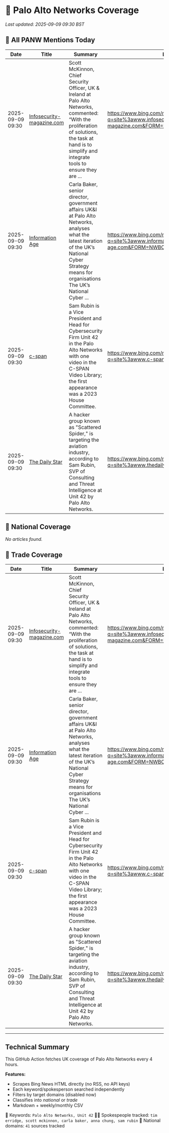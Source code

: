# 🔐 Palo Alto Networks Coverage

_Last updated: 2025-09-09 09:30 BST_

## 📌 All PANW Mentions Today

| Date | Title | Summary | Link |
|------|--------|---------|------|
| 2025-09-09 09:30 | [Infosecurity-magazine.com](https://www.bing.com/news/search?q=site%3awww.infosecurity-magazine.com&FORM=NWBCLM) | Scott McKinnon, Chief Security Officer, UK & Ireland at Palo Alto Networks, commented: “With the proliferation of solutions, the task at hand is to simplify and integrate tools to ensure they are ... | https://www.bing.com/news/search?q=site%3awww.infosecurity-magazine.com&FORM=NWBCLM |
| 2025-09-09 09:30 | [Information Age](https://www.bing.com/news/search?q=site%3awww.information-age.com&FORM=NWBCLM) | Carla Baker, senior director, government affairs UK&I at Palo Alto Networks, analyses what the latest iteration of the UK’s National Cyber Strategy means for organisations The UK’s National Cyber ... | https://www.bing.com/news/search?q=site%3awww.information-age.com&FORM=NWBCLM |
| 2025-09-09 09:30 | [c-span](https://www.bing.com/news/search?q=site%3awww.c-span.org&FORM=NWBCLM) | Sam Rubin is a Vice President and Head for Cybersecurity Firm Unit 42 in the Palo Alto Networks with one video in the C-SPAN Video Library; the first appearance was a 2023 House Committee. | https://www.bing.com/news/search?q=site%3awww.c-span.org&FORM=NWBCLM |
| 2025-09-09 09:30 | [The Daily Star](https://www.bing.com/news/search?q=site%3awww.thedailystar.net&FORM=NWBCLM) | A hacker group known as "Scattered Spider," is targeting the aviation industry, according to Sam Rubin, SVP of Consulting and Threat Intelligence at Unit 42 by Palo Alto Networks. | https://www.bing.com/news/search?q=site%3awww.thedailystar.net&FORM=NWBCLM |

## 📰 National Coverage

_No articles found._

## 📘 Trade Coverage

| Date | Title | Summary | Link |
|------|--------|---------|------|
| 2025-09-09 09:30 | [Infosecurity-magazine.com](https://www.bing.com/news/search?q=site%3awww.infosecurity-magazine.com&FORM=NWBCLM) | Scott McKinnon, Chief Security Officer, UK & Ireland at Palo Alto Networks, commented: “With the proliferation of solutions, the task at hand is to simplify and integrate tools to ensure they are ... | https://www.bing.com/news/search?q=site%3awww.infosecurity-magazine.com&FORM=NWBCLM |
| 2025-09-09 09:30 | [Information Age](https://www.bing.com/news/search?q=site%3awww.information-age.com&FORM=NWBCLM) | Carla Baker, senior director, government affairs UK&I at Palo Alto Networks, analyses what the latest iteration of the UK’s National Cyber Strategy means for organisations The UK’s National Cyber ... | https://www.bing.com/news/search?q=site%3awww.information-age.com&FORM=NWBCLM |
| 2025-09-09 09:30 | [c-span](https://www.bing.com/news/search?q=site%3awww.c-span.org&FORM=NWBCLM) | Sam Rubin is a Vice President and Head for Cybersecurity Firm Unit 42 in the Palo Alto Networks with one video in the C-SPAN Video Library; the first appearance was a 2023 House Committee. | https://www.bing.com/news/search?q=site%3awww.c-span.org&FORM=NWBCLM |
| 2025-09-09 09:30 | [The Daily Star](https://www.bing.com/news/search?q=site%3awww.thedailystar.net&FORM=NWBCLM) | A hacker group known as "Scattered Spider," is targeting the aviation industry, according to Sam Rubin, SVP of Consulting and Threat Intelligence at Unit 42 by Palo Alto Networks. | https://www.bing.com/news/search?q=site%3awww.thedailystar.net&FORM=NWBCLM |


---

## Technical Summary

This GitHub Action fetches UK coverage of Palo Alto Networks every 4 hours.

**Features:**
- Scrapes Bing News HTML directly (no RSS, no API keys)
- Each keyword/spokesperson searched independently
- Filters by target domains (disabled now)
- Classifies into _national_ or _trade_
- Markdown + weekly/monthly CSV

📌 Keywords: `Palo Alto Networks, Unit 42`
🧑‍💼 Spokespeople tracked: `tim erridge, scott mckinnon, carla baker, anna chung, sam rubin`
📰 National domains: `41` sources tracked

